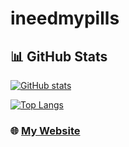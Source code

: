 # ineedmypills 

 ## 📊 GitHub Stats 

 [![GitHub stats](https://github-readme-stats.vercel.app/api?username=ineedmypills&show_icons=true&theme=radical&title_color=ff69b4&icon_color=ff69b4&text_color=ffffff&bg_color=000000)](https://github.com/ineedmypills) 

 [![Top Langs](https://github-readme-stats.vercel.app/api/top-langs/?username=ineedmypills&layout=compact&theme=radical&title_color=ff69b4&text_color=ffffff&bg_color=000000)](https://github.com/ineedmypills) 

 ### 🌐 [My Website](https://ineedmypills.github.io)
 
